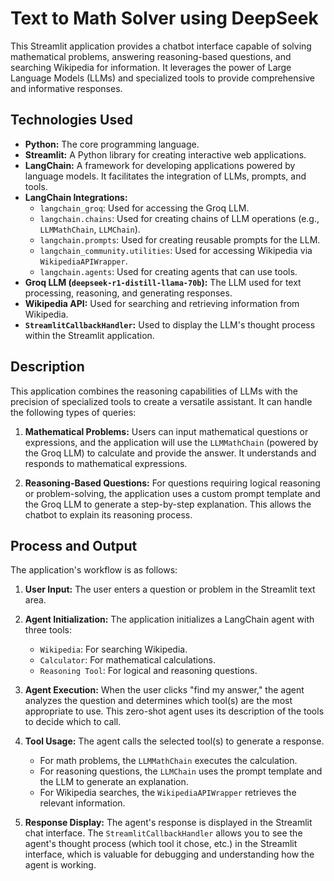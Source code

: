 # Text to Math Solver using DeepSeek

This Streamlit application provides a chatbot interface capable of solving mathematical problems, answering reasoning-based questions, and searching Wikipedia for information. It leverages the power of Large Language Models (LLMs) and specialized tools to provide comprehensive and informative responses.

## Technologies Used

* **Python:** The core programming language.
* **Streamlit:** A Python library for creating interactive web applications.
* **LangChain:** A framework for developing applications powered by language models. It facilitates the integration of LLMs, prompts, and tools.
* **LangChain Integrations:**
    * `langchain_groq`: Used for accessing the Groq LLM.
    * `langchain.chains`: Used for creating chains of LLM operations (e.g., `LLMMathChain`, `LLMChain`).
    * `langchain.prompts`: Used for creating reusable prompts for the LLM.
    * `langchain_community.utilities`: Used for accessing Wikipedia via `WikipediaAPIWrapper`.
    * `langchain.agents`: Used for creating agents that can use tools.
* **Groq LLM (`deepseek-r1-distill-llama-70b`):** The LLM used for text processing, reasoning, and generating responses.
* **Wikipedia API:** Used for searching and retrieving information from Wikipedia.
* **`StreamlitCallbackHandler`:** Used to display the LLM's thought process within the Streamlit application.

## Description

This application combines the reasoning capabilities of LLMs with the precision of specialized tools to create a versatile assistant. It can handle the following types of queries:

1. **Mathematical Problems:** Users can input mathematical questions or expressions, and the application will use the `LLMMathChain` (powered by the Groq LLM) to calculate and provide the answer.  It understands and responds to mathematical expressions.

2. **Reasoning-Based Questions:**  For questions requiring logical reasoning or problem-solving, the application uses a custom prompt template and the Groq LLM to generate a step-by-step explanation.  This allows the chatbot to explain its reasoning process.

## Process and Output

The application's workflow is as follows:

1. **User Input:** The user enters a question or problem in the Streamlit text area.

2. **Agent Initialization:** The application initializes a LangChain agent with three tools:
    * `Wikipedia`: For searching Wikipedia.
    * `Calculator`: For mathematical calculations.
    * `Reasoning Tool`: For logical and reasoning questions.

3. **Agent Execution:** When the user clicks "find my answer," the agent analyzes the question and determines which tool(s) are the most appropriate to use.  This zero-shot agent uses its description of the tools to decide which to call.

4. **Tool Usage:** The agent calls the selected tool(s) to generate a response.
    * For math problems, the `LLMMathChain` executes the calculation.
    * For reasoning questions, the `LLMChain` uses the prompt template and the LLM to generate an explanation.
    * For Wikipedia searches, the `WikipediaAPIWrapper` retrieves the relevant information.

5. **Response Display:** The agent's response is displayed in the Streamlit chat interface. The `StreamlitCallbackHandler` allows you to see the agent's thought process (which tool it chose, etc.) in the Streamlit interface, which is valuable for debugging and understanding how the agent is working.



